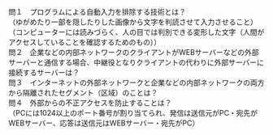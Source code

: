 問１　プログラムによる自動入力を排除する技術とは？  
   （ゆがめたり一部を隠したりした画像から文字を判読させて入力させること）  
   （コンピューターには読みづらく、人の目では判別できる変形した文字（人間がアクセスしていることを確認するためのもの））  
問２　企業などの内部ネットワークのクライアントがWEBサーバーなどの外部サーバーと通信する場合、中継役となりクライアントの代わりに外部サーバーに接続するサーバーは？  
問３　インターネットの外部ネットワークと企業などの内部ネットワークの両方から隔離されたセグメント（区域）のことは？  
問４　外部からの不正アクセスを防止することは？  
（PCには1024以上のポート番号が割り当てられ、発信は送信元がPC・宛先がWEBサーバー、応答は送信元はWEBサーバー・宛先がPC）
